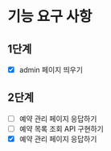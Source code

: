 # 기능 요구 사항
## 1단계
- [x] admin 페이지 띄우기

## 2단계
- [ ] 예약 관리 페이지 응답하기
- [ ] 예약 목록 조회 API 구현하기
- [x] 예약 관리 페이지 응답하기
